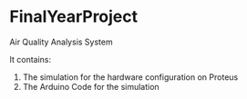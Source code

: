 # FinalYearProject
Air Quality Analysis System

It contains:
1. The simulation for the hardware configuration on Proteus 
2. The Arduino Code for the simulation
